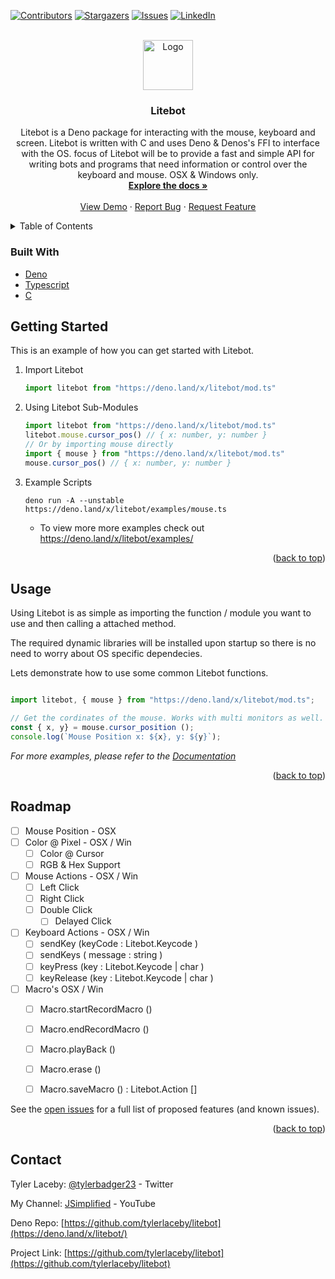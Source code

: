 <div id="top"></div>


[![Contributors][contributors-shield]][contributors-url]
[![Stargazers][stars-shield]][stars-url]
[![Issues][issues-shield]][issues-url]
[![LinkedIn][linkedin-shield]][linkedin-url]



<!-- PROJECT LOGO -->
<br />
<div align="center">
  <a href="https://github.com/tylerlaceby/litebot">
    <img src="images/logo.png" alt="Logo" width="80" height="80">
  </a>

<h3 align="center">Litebot</h3>

  <p align="center">
    Litebot is a Deno package for interacting with the mouse, keyboard and screen. Litebot is written with C and uses Deno & Denos's FFI to interface with the OS.
    focus of Litebot will be to provide a fast and simple API for writing bots and programs that need
    information or control over the keyboard and mouse. OSX & Windows only.
    <br />
    <a href="https://doc.deno.land/https://deno.land/x/litebot/mod.ts"><strong>Explore the docs »</strong></a>
    <br />
    <br />
    <a href="https://github.com/tylerlaceby/litebot">View Demo</a>
    ·
    <a href="https://github.com/tylerlaceby/litebot/issues">Report Bug</a>
    ·
    <a href="https://github.com/tylerlaceby/litebot/issues">Request Feature</a>
  </p>
</div>



<!-- TABLE OF CONTENTS -->
<details>
  <summary>Table of Contents</summary>
  <ol>
    <li>
      <a href="#getting-started">Getting Started</a>
      <ul>
        <li><a href="#prerequisites">Prerequisites</a></li>
        <li><a href="#installation">Installation</a></li>
      </ul>
    </li>
    <li><a href="#usage">Usage</a></li>
    <li><a href="#api">API</a></li>
    <li><a href="#contact">Contact</a></li>
  </ol>
</details>





### Built With

* [Deno](https://deno.land/)
* [Typescript](https://www.typescriptlang.org/)
* [C](https://en.wikipedia.org/wiki/C_(programming_language))




<!-- GETTING STARTED -->
## Getting Started

This is an example of how you can get started with Litebot.



1. Import Litebot
   ```ts
   import litebot from "https://deno.land/x/litebot/mod.ts"
   ```

2. Using Litebot Sub-Modules
   ```ts
   import litebot from "https://deno.land/x/litebot/mod.ts"
   litebot.mouse.cursor_pos() // { x: number, y: number }
   // Or by importing mouse directly
   import { mouse } from "https://deno.land/x/litebot/mod.ts"
   mouse.cursor_pos() // { x: number, y: number }
   ```
3. Example Scripts
   ```
   deno run -A --unstable https://deno.land/x/litebot/examples/mouse.ts
   ```
   * To view more more examples check out https://deno.land/x/litebot/examples/

<p align="right">(<a href="#top">back to top</a>)</p>



<!-- USAGE EXAMPLES -->
## Usage

Using Litebot is as simple as importing the function / module you want to use and then calling a attached method. 

The required dynamic libraries will be installed upon startup so there is no need to worry about OS specific dependecies.

Lets demonstrate how to use some common Litebot functions.

```ts

import litebot, { mouse } from "https://deno.land/x/litebot/mod.ts";

// Get the cordinates of the mouse. Works with multi monitors as well.
const { x, y} = mouse.cursor_position ();
console.log(`Mouse Position x: ${x}, y: ${y}`);


```

_For more examples, please refer to the [Documentation](https://doc.deno.land/https://deno.land/x/litebot/mod.ts)_

<p align="right">(<a href="#top">back to top</a>)</p>



<!-- ROADMAP -->
## Roadmap

- [ ] Mouse Position - OSX 
- [ ] Color @ Pixel - OSX / Win
    - [ ] Color @ Cursor
    - [ ] RGB & Hex Support
- [ ] Mouse Actions - OSX / Win
    - [ ] Left Click
    - [ ] Right Click
    - [ ] Double Click
        - [ ] Delayed Click

- [ ] Keyboard Actions - OSX / Win
    - [ ] sendKey (keyCode : Litebot.Keycode ) 
    - [ ] sendKeys ( message : string )
    - [ ] keyPress (key : Litebot.Keycode | char )
    - [ ] keyRelease (key : Litebot.Keycode | char )
- [ ] Macro's  OSX / Win
    - [ ] Macro.startRecordMacro () 
    - [ ] Macro.endRecordMacro () 
    - [ ] Macro.playBack ()
    - [ ] Macro.erase () 
    - [ ] Macro.saveMacro () : Litebot.Action []


See the [open issues](https://github.com/tylerlaceby/litebot/issues) for a full list of proposed features (and known issues).

<p align="right">(<a href="#top">back to top</a>)</p>





<!-- CONTACT -->
## Contact

Tyler Laceby: [@tylerbadger23](https://twitter.com/tylerbadger23) - Twitter

My Channel: [JSimplified](https://www.youtube.com/c/JSimplified) - YouTube

Deno Repo: [https://github.com/tylerlaceby/litebot](https://deno.land/x/litebot/)

Project Link: [https://github.com/tylerlaceby/litebot](https://github.com/tylerlaceby/litebot)




<!-- MARKDOWN LINKS & IMAGES -->
<!-- https://www.markdownguide.org/basic-syntax/#reference-style-links -->
[contributors-shield]: https://img.shields.io/github/contributors/tylerlaceby/litebot.svg?style=for-the-badge
[contributors-url]: https://github.com/tylerlaceby/litebot/graphs/contributors
[forks-shield]: https://img.shields.io/github/forks/tylerlaceby/litebot.svg?style=for-the-badge
[forks-url]: https://github.com/tylerlaceby/litebot/network/members
[stars-shield]: https://img.shields.io/github/stars/tylerlaceby/litebot.svg?style=for-the-badge
[stars-url]: https://github.com/tylerlaceby/litebot/stargazers
[issues-shield]: https://img.shields.io/github/issues/tylerlaceby/litebot.svg?style=for-the-badge
[issues-url]: https://github.com/tylerlaceby/litebot/issues
[license-shield]: https://img.shields.io/github/license/tylerlaceby/litebot.svg?style=for-the-badge
[license-url]: https://github.com/tylerlaceby/litebot/blob/master/LICENSE.txt
[linkedin-shield]: https://img.shields.io/badge/-LinkedIn-black.svg?style=for-the-badge&logo=linkedin&colorB=555
[linkedin-url]: https://linkedin.com/in/tyler-laceby-b94b27157
[product-screenshot]: images/screenshot.pngs
